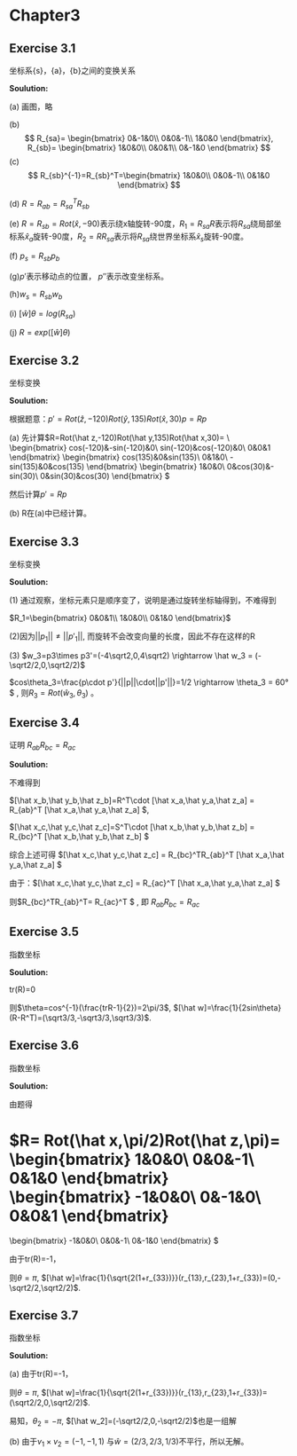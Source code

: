 # Chapter3

## Exercise 3.1

坐标系{s}，{a}，{b}之间的变换关系

**Soulution:**

(a) 画图，略

(b) 
$$
R_{sa}=
\begin{bmatrix}
0&-1&0\\
0&0&-1\\
1&0&0
\end{bmatrix},
R_{sb}=
\begin{bmatrix}
1&0&0\\
0&0&1\\
0&-1&0
\end{bmatrix}
$$
(c)
$$
R_{sb}^{-1}=R_{sb}^T=\begin{bmatrix}
1&0&0\\
0&0&-1\\
0&1&0
\end{bmatrix}
$$

(d) $R=R_{ab}=R_{sa}^TR_{sb}$

(e) $R=R_{sb}=Rot(\hat x,-90)$表示绕x轴旋转-90度，$R_1=R_{sa}R$表示将$R_{sa}$绕局部坐标系$\hat x_{a}$旋转-90度，$R_2=RR_{sa}$表示将$R_{sa}$绕世界坐标系$\hat x_{s}$旋转-90度。

(f) $p_s = R_{sb} p_b$

(g)$p'$表示移动点的位置， $p''$表示改变坐标系。

(h)$w_s = R_{sb} w_b$

(i) $[\hat w]\theta = log(R_{sa})$

(j) $R = exp([\hat w]\theta)$

## Exercise 3.2

坐标变换

**Soulution:**

根据题意：$p'=Rot(\hat z,-120)Rot(\hat y,135)Rot(\hat x,30)p=Rp$

(a) 先计算$R=Rot(\hat z,-120)Rot(\hat y,135)Rot(\hat x,30)= \\
\begin{bmatrix}
cos(-120)&-sin(-120)&0\\
sin(-120)&cos(-120)&0\\
0&0&1
\end{bmatrix}
\begin{bmatrix}
cos(135)&0&sin(135)\\
0&1&0\\
-sin(135)&0&cos(135)
\end{bmatrix}
\begin{bmatrix}
1&0&0\\
0&cos(30)&-sin(30)\\
0&sin(30)&cos(30)
\end{bmatrix}
$

然后计算$p'=Rp$

(b) R在(a)中已经计算。


## Exercise 3.3

坐标变换

**Soulution:**

(1) 通过观察，坐标元素只是顺序变了，说明是通过旋转坐标轴得到，不难得到

$R_1=\begin{bmatrix}
0&0&1\\
1&0&0\\
0&1&0
\end{bmatrix}$

(2)因为$||p_1||\ne||p'_1||$, 而旋转不会改变向量的长度，因此不存在这样的R 

(3) $w_3=p3\times p3'=(-4\sqrt2,0,4\sqrt2) \rightarrow \hat w_3 = (-\sqrt2/2,0,\sqrt2/2)$

$cos\theta_3=\frac{p\cdot p'}{||p||\cdot||p'||}=1/2 \rightarrow \theta_3 = 60°$ , 则$R_3=Rot(\hat w_3,\theta_3)$ 。

## Exercise 3.4

证明 $R_{ab}R_{bc}=R_{ac}$

**Soulution:**

不难得到

$[\hat x_b,\hat y_b,\hat z_b]=R^T\cdot  [\hat x_a,\hat y_a,\hat z_a] = R_{ab}^T [\hat x_a,\hat y_a,\hat z_a] $,

$[\hat x_c,\hat y_c,\hat z_c]=S^T\cdot  [\hat x_b,\hat y_b,\hat z_b] = R_{bc}^T [\hat x_b,\hat y_b,\hat z_b] $

综合上述可得 $[\hat x_c,\hat y_c,\hat z_c] = R_{bc}^TR_{ab}^T [\hat x_a,\hat y_a,\hat z_a] $

由于：$[\hat x_c,\hat y_c,\hat z_c] = R_{ac}^T [\hat x_a,\hat y_a,\hat z_a] $ 

则$R_{bc}^TR_{ab}^T= R_{ac}^T $ , 即 $R_{ab}R_{bc}=R_{ac}$


## Exercise 3.5

指数坐标

**Soulution:**

tr(R)=0

则$\theta=cos^{-1}(\frac{trR-1}{2})=2\pi/3$, $[\hat w]=\frac{1}{2sin\theta}(R-R^T)=(\sqrt3/3,-\sqrt3/3,\sqrt3/3)$.

## Exercise 3.6

指数坐标

**Soulution:**

由题得

$R= Rot(\hat x,\pi/2)Rot(\hat z,\pi)=
\begin{bmatrix}
1&0&0\\
0&0&-1\\
0&1&0
\end{bmatrix}
\begin{bmatrix}
-1&0&0\\
0&-1&0\\
0&0&1
\end{bmatrix}
=
\begin{bmatrix}
-1&0&0\\
0&0&-1\\
0&-1&0
\end{bmatrix}
$

由于tr(R)=-1，

则$\theta=\pi$, $[\hat w]=\frac{1}{\sqrt{2(1+r_{33})}}(r_{13},r_{23},1+r_{33})=(0,-\sqrt2/2,\sqrt2/2)$.

## Exercise 3.7

指数坐标

**Soulution:**

(a) 由于tr(R)=-1，

则$\theta=\pi$, $[\hat w]=\frac{1}{\sqrt{2(1+r_{33})}}(r_{13},r_{23},1+r_{33})=(\sqrt2/2,0,\sqrt2/2)$.

易知，$\theta_2=-\pi$, $[\hat w_2]=(-\sqrt2/2,0,-\sqrt2/2)$也是一组解

(b) 由于$v_1 \times v_2 = (-1,-1,1)$ 与$\hat w=(2/3,2/3,1/3)$不平行，所以无解。
